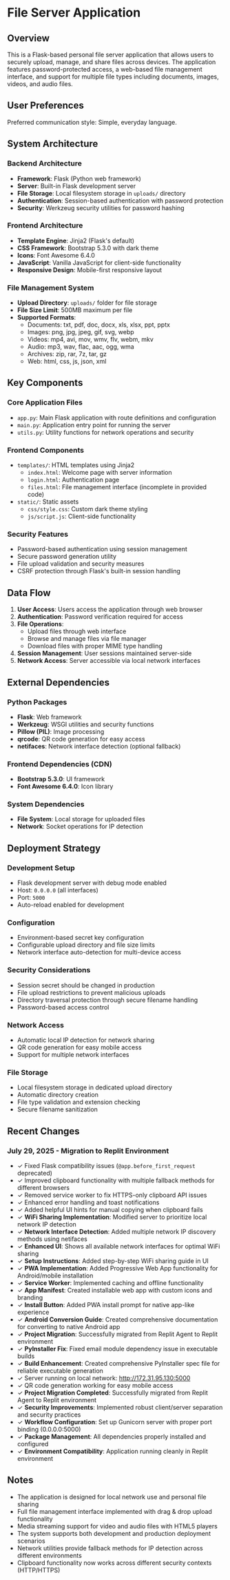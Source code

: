 # File Server Application

## Overview

This is a Flask-based personal file server application that allows users to securely upload, manage, and share files across devices. The application features password-protected access, a web-based file management interface, and support for multiple file types including documents, images, videos, and audio files.

## User Preferences

Preferred communication style: Simple, everyday language.

## System Architecture

### Backend Architecture
- **Framework**: Flask (Python web framework)
- **Server**: Built-in Flask development server
- **File Storage**: Local filesystem storage in `uploads/` directory
- **Authentication**: Session-based authentication with password protection
- **Security**: Werkzeug security utilities for password hashing

### Frontend Architecture
- **Template Engine**: Jinja2 (Flask's default)
- **CSS Framework**: Bootstrap 5.3.0 with dark theme
- **Icons**: Font Awesome 6.4.0
- **JavaScript**: Vanilla JavaScript for client-side functionality
- **Responsive Design**: Mobile-first responsive layout

### File Management System
- **Upload Directory**: `uploads/` folder for file storage
- **File Size Limit**: 500MB maximum per file
- **Supported Formats**: 
  - Documents: txt, pdf, doc, docx, xls, xlsx, ppt, pptx
  - Images: png, jpg, jpeg, gif, svg, webp
  - Videos: mp4, avi, mov, wmv, flv, webm, mkv
  - Audio: mp3, wav, flac, aac, ogg, wma
  - Archives: zip, rar, 7z, tar, gz
  - Web: html, css, js, json, xml

## Key Components

### Core Application Files
- `app.py`: Main Flask application with route definitions and configuration
- `main.py`: Application entry point for running the server
- `utils.py`: Utility functions for network operations and security

### Frontend Components
- `templates/`: HTML templates using Jinja2
  - `index.html`: Welcome page with server information
  - `login.html`: Authentication page
  - `files.html`: File management interface (incomplete in provided code)
- `static/`: Static assets
  - `css/style.css`: Custom dark theme styling
  - `js/script.js`: Client-side functionality

### Security Features
- Password-based authentication using session management
- Secure password generation utility
- File upload validation and security measures
- CSRF protection through Flask's built-in session handling

## Data Flow

1. **User Access**: Users access the application through web browser
2. **Authentication**: Password verification required for access
3. **File Operations**: 
   - Upload files through web interface
   - Browse and manage files via file manager
   - Download files with proper MIME type handling
4. **Session Management**: User sessions maintained server-side
5. **Network Access**: Server accessible via local network interfaces

## External Dependencies

### Python Packages
- **Flask**: Web framework
- **Werkzeug**: WSGI utilities and security functions
- **Pillow (PIL)**: Image processing
- **qrcode**: QR code generation for easy access
- **netifaces**: Network interface detection (optional fallback)

### Frontend Dependencies (CDN)
- **Bootstrap 5.3.0**: UI framework
- **Font Awesome 6.4.0**: Icon library

### System Dependencies
- **File System**: Local storage for uploaded files
- **Network**: Socket operations for IP detection

## Deployment Strategy

### Development Setup
- Flask development server with debug mode enabled
- Host: `0.0.0.0` (all interfaces)
- Port: `5000`
- Auto-reload enabled for development

### Configuration
- Environment-based secret key configuration
- Configurable upload directory and file size limits
- Network interface auto-detection for multi-device access

### Security Considerations
- Session secret should be changed in production
- File upload restrictions to prevent malicious uploads
- Directory traversal protection through secure filename handling
- Password-based access control

### Network Access
- Automatic local IP detection for network sharing
- QR code generation for easy mobile access
- Support for multiple network interfaces

### File Storage
- Local filesystem storage in dedicated upload directory
- Automatic directory creation
- File type validation and extension checking
- Secure filename sanitization

## Recent Changes

### July 29, 2025 - Migration to Replit Environment
- ✓ Fixed Flask compatibility issues (`@app.before_first_request` deprecated)
- ✓ Improved clipboard functionality with multiple fallback methods for different browsers
- ✓ Removed service worker to fix HTTPS-only clipboard API issues
- ✓ Enhanced error handling and toast notifications
- ✓ Added helpful UI hints for manual copying when clipboard fails
- ✓ **WiFi Sharing Implementation**: Modified server to prioritize local network IP detection
- ✓ **Network Interface Detection**: Added multiple network IP discovery methods using netifaces
- ✓ **Enhanced UI**: Shows all available network interfaces for optimal WiFi sharing
- ✓ **Setup Instructions**: Added step-by-step WiFi sharing guide in UI
- ✓ **PWA Implementation**: Added Progressive Web App functionality for Android/mobile installation
- ✓ **Service Worker**: Implemented caching and offline functionality
- ✓ **App Manifest**: Created installable web app with custom icons and branding
- ✓ **Install Button**: Added PWA install prompt for native app-like experience
- ✓ **Android Conversion Guide**: Created comprehensive documentation for converting to native Android app
- ✓ **Project Migration**: Successfully migrated from Replit Agent to Replit environment
- ✓ **PyInstaller Fix**: Fixed email module dependency issue in executable builds
- ✓ **Build Enhancement**: Created comprehensive PyInstaller spec file for reliable executable generation
- ✓ Server running on local network: http://172.31.95.130:5000
- ✓ QR code generation working for easy mobile access
- ✓ **Project Migration Completed**: Successfully migrated from Replit Agent to Replit environment
- ✓ **Security Improvements**: Implemented robust client/server separation and security practices
- ✓ **Workflow Configuration**: Set up Gunicorn server with proper port binding (0.0.0.0:5000)
- ✓ **Package Management**: All dependencies properly installed and configured
- ✓ **Environment Compatibility**: Application running cleanly in Replit environment

## Notes

- The application is designed for local network use and personal file sharing
- Full file management interface implemented with drag & drop upload functionality
- Media streaming support for video and audio files with HTML5 players
- The system supports both development and production deployment scenarios
- Network utilities provide fallback methods for IP detection across different environments
- Clipboard functionality now works across different security contexts (HTTP/HTTPS)